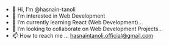 - 👋 Hi, I’m @hasnain-tanoli
- 👀 I’m interested in Web Development
- 🌱 I’m currently learning React (Web Development)...
- 💞️ I’m looking to collaborate on Web Development Projects...
- 📫 How to reach me ... hasnaintanoli.official@gmail.com

<!---
hasnain-tanoli/hasnain-tanoli is a ✨ special ✨ repository because its `README.md` (this file) appears on your GitHub profile.
You can click the Preview link to take a look at your changes.
--->
